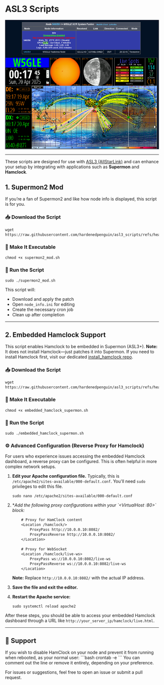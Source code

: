 # ASL3 Scripts

![Supermon2 with Embedded Hamclock](https://github.com/hardenedpenguin/asl3_scripts/blob/main/supermon2_mod%2Bhamclock.png)

---
These scripts are designed for use with [ASL3 (AllStarLink)](https://www.allstarlink.org/) and can enhance your setup by integrating with applications such as **Supermon** and **Hamclock**.

## 1. Supermon2 Mod

If you’re a fan of Supermon2 and like how node info is displayed, this script is for you.

### 📥 Download the Script
```
wget https://raw.githubusercontent.com/hardenedpenguin/asl3_scripts/refs/heads/main/supermon2_mod.sh
```

### 🔧 Make It Executable
```
chmod +x supermon2_mod.sh
```

### 🚀 Run the Script
```
sudo ./supermon2_mod.sh
```

This script will:
- Download and apply the patch
- Open `node_info.ini` for editing
- Create the necessary cron job
- Clean up after completion

---

## 2. Embedded Hamclock Support

This script enables Hamclock to be embedded in Supermon (ASL3+). **Note:** It does not install Hamclock—just patches it into Supermon. If you need to install Hamclock first, visit our dedicated [install_hamclock repo](https://github.com/hardenedpenguin/install_hamclock).

### 📥 Download the Script
```
wget https://raw.githubusercontent.com/hardenedpenguin/asl3_scripts/refs/heads/main/embedded_hamclock_supermon.sh
```

### 🔧 Make It Executable
```
chmod +x embedded_hamclock_supermon.sh
```

### 🚀 Run the Script
```
sudo ./embedded_hamclock_supermon.sh
```

### ⚙️ Advanced Configuration (Reverse Proxy for Hamclock)

For users who experience issues accessing the embedded Hamclock dashboard, a reverse proxy can be configured. This is often helpful in more complex network setups.

1.  **Edit your Apache configuration file.** Typically, this is `/etc/apache2/sites-available/000-default.conf`. You'll need `sudo` privileges to edit this file.

    ```
    sudo nano /etc/apache2/sites-available/000-default.conf
    ```

2.  **Add the following proxy configurations within your \`<VirtualHost *:80>\` block:**

    ```
        # Proxy for HamClock content
        <Location /hamclock/>
            ProxyPass http://10.0.0.10:8082/
            ProxyPassReverse http://10.0.0.10:8082/
        </Location>

        # Proxy for WebSocket
        <Location /hamclock/live-ws>
            ProxyPass ws://10.0.0.10:8082/live-ws
            ProxyPassReverse ws://10.0.0.10:8082/live-ws
        </Location>
    ```

    **Note:** Replace `http://10.0.0.10:8082/` with the actual IP address.

3.  **Save the file and exit the editor.**

4.  **Restart the Apache service:**

    ```
    sudo systemctl reload apache2
    ```

After these steps, you should be able to access your embedded Hamclock dashboard through a URL like `http://your_server_ip/hamclock/live.html`.

---

## 💬 Support

If you wish to disable HamClock on your node and prevent it from running when rebooted, as your normal user:
\`\`\`bash
crontab -e
\`\`\`
You can comment out the line or remove it entirely, depending on your preference.

For issues or suggestions, feel free to open an issue or submit a pull request.
